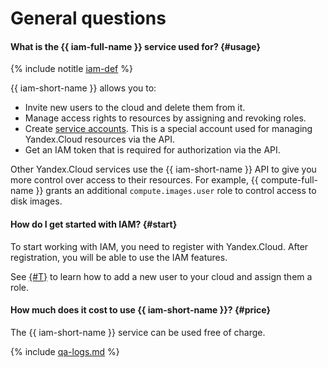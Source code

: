 # General questions

#### What is the {{ iam-full-name }} service used for? {#usage}

{% include notitle [iam-def](../../_includes/iam-def.md) %}

{{ iam-short-name }} allows you to:

* Invite new users to the cloud and delete them from it.
* Manage access rights to resources by assigning and revoking roles.
* Create [service accounts](../concepts/users/service-accounts.md). This is a special account used for managing Yandex.Cloud resources via the API.
* Get an IAM token that is required for authorization via the API.

Other Yandex.Cloud services use the {{ iam-short-name }} API to give you more control over access to their resources. For example, {{ compute-full-name }} grants an additional `compute.images.user` role to control access to disk images.

#### How do I get started with IAM? {#start}

To start working with IAM, you need to register with Yandex.Cloud. After registration, you will be able to use the IAM features.

See [{#T}](../quickstart.md) to learn how to add a new user to your cloud and assign them a role.

#### How much does it cost to use {{ iam-short-name }}? {#price}

The {{ iam-short-name }} service can be used free of charge.

{% include [qa-logs.md](../../_includes/qa-logs.md) %}